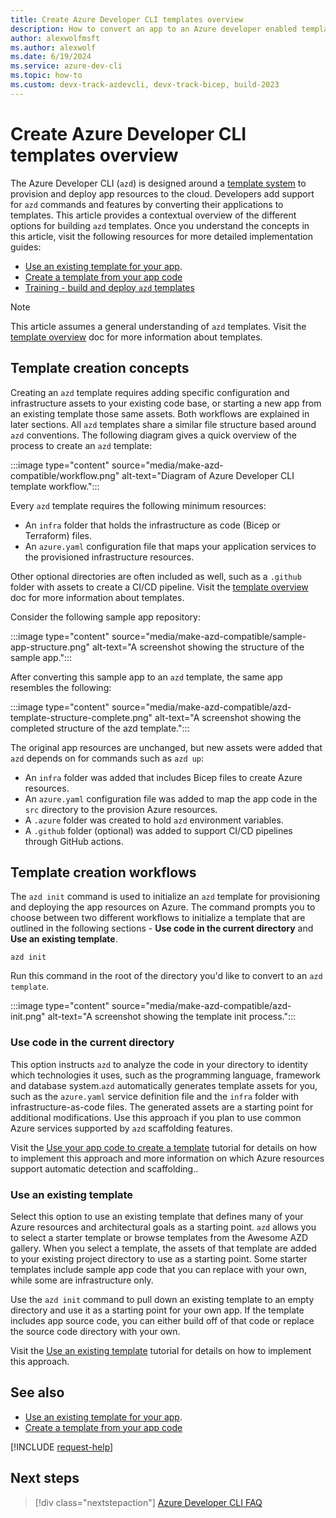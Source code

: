 ```yaml
---
title: Create Azure Developer CLI templates overview
description: How to convert an app to an Azure developer enabled template.
author: alexwolfmsft
ms.author: alexwolf
ms.date: 6/19/2024
ms.service: azure-dev-cli
ms.topic: how-to
ms.custom: devx-track-azdevcli, devx-track-bicep, build-2023
---
```


# Create Azure Developer CLI templates overview

The Azure Developer CLI (`azd`) is designed around a [template system](azd-templates.md) to provision and deploy app resources to the cloud. Developers add support for `azd` commands and features by converting their applications to templates. This article provides a contextual overview of the different options for building `azd` templates. Once you understand the concepts in this article, visit the following resources for more detailed implementation guides:

- [Use an existing template for your app](use-existing-template.md).
- [Create a template from your app code](use-app-code.md)
- [Training - build and deploy `azd` templates](training/paths/azure-developer-cli)

> [!NOTE]
> This article assumes a general understanding of `azd` templates. Visit the [template overview](azd-templates.md) doc for more information about templates.

## Template creation concepts

Creating an `azd` template requires adding specific configuration and infrastructure assets to your existing code base, or starting a new app from an existing template those same assets. Both workflows are explained in later sections. All `azd` templates share a similar file structure based around `azd` conventions. The following diagram gives a quick overview of the process to create an `azd` template:

:::image type="content" source="media/make-azd-compatible/workflow.png" alt-text="Diagram of Azure Developer CLI template workflow.":::

Every `azd` template requires the following minimum resources:

- An `infra` folder that holds the infrastructure as code (Bicep or Terraform) files.
- An `azure.yaml` configuration file that maps your application services to the provisioned infrastructure resources.

Other optional directories are often included as well, such as a `.github` folder with assets to create a CI/CD pipeline. Visit the [template overview](azd-templates.md) doc for more information about templates.

Consider the following sample app repository:

:::image type="content" source="media/make-azd-compatible/sample-app-structure.png" alt-text="A screenshot showing the structure of the sample app.":::

After converting this sample app to an `azd` template, the same app resembles the following:

:::image type="content" source="media/make-azd-compatible/azd-template-structure-complete.png" alt-text="A screenshot showing the completed structure of the azd template.":::

The original app resources are unchanged, but new assets were added that `azd` depends on for commands such as `azd up`:

- An `infra` folder was added that includes Bicep files to create Azure resources.
- An `azure.yaml` configuration file was added to map the app code in the `src` directory to the provision Azure resources.
- A `.azure` folder was created to hold `azd` environment variables.
- A `.github` folder (optional) was added to support CI/CD pipelines through GitHub actions.

## Template creation workflows

The `azd init` command is used to initialize an `azd` template for provisioning and deploying the app resources on Azure. The command prompts you to choose between two different workflows to initialize a template that are outlined in the following sections - **Use code in the current directory** and **Use an existing template**.

```azdeveloper
azd init
```

Run this command in the root of the directory you'd like to convert to an `azd template`.

:::image type="content" source="media/make-azd-compatible/azd-init.png" alt-text="A screenshot showing the template init process.":::

### Use code in the current directory

This option instructs `azd` to analyze the code in your directory to identity which technologies it uses, such as the programming language, framework and database system.`azd` automatically generates template assets for you, such as the `azure.yaml` service definition file and the `infra` folder with infrastructure-as-code files. The generated assets are a starting point for additional modifications. Use this approach if you plan to use common Azure services supported by `azd` scaffolding features.

Visit the [Use your app code to create a template](use-app-code.md) tutorial for details on how to implement this approach and more information on which Azure resources support automatic detection and scaffolding..

### Use an existing template

Select this option to use an existing template that defines many of your Azure resources and architectural goals as a starting point. `azd` allows you to select a starter template or browse templates from the Awesome AZD gallery. When you select a template, the assets of that template are added to your existing project directory to use as a starting point. Some starter templates include sample app code that you can replace with your own, while some are infrastructure only.

Use the `azd init` command to pull down an existing template to an empty directory and use it as a starting point for your own app. If the template includes app source code, you can either build off of that code or replace the source code directory with your own.

Visit the [Use an existing template](use-existing-template) tutorial for details on how to implement this approach.

## See also

- [Use an existing template for your app](use-existing-template.md).
- [Create a template from your app code](/samples/browse/?languages=bicep)

[!INCLUDE [request-help](includes/request-help.md)]

## Next steps

> [!div class="nextstepaction"]
> [Azure Developer CLI FAQ](./faq.yml)
